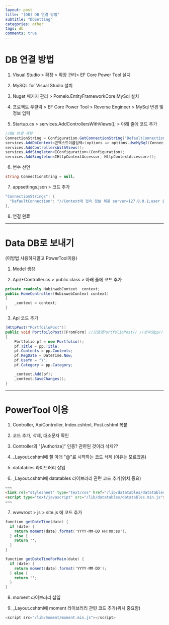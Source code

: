 ```yaml
---
layout: post
title: "[DB] DB 연결 방법"
subtitle: "DbSetting"
categories: other
tags: db
comments: true
---
```


# DB 연결 방법

1. Visual Studio > 확장 > 확장 관리> EF Core Power Tool 설치

2. MySQL for Visual Studio 설치

3. Nuget 패키지 관리 > Pomelo.EntityFrameworkCore.MySql 설치

4. 프로젝트 우클릭 > EF Core Power Tool > Reverse Engineer > MySql 변경 및  정보 입력

5. Startup.cs > services.AddControllersWithViews(); > 아래 줄에 코드 추가
  ```c#
  //DB 연결 세팅
  ConnectionString = Configuration.GetConnectionString("DefaultConnection");
  services.AddDbContext<콘텍스트이름입력>(options => options.UseMySql(ConnectionString, 콘텍스트에 접속 정보 관련 버전 복붙ㅏMicrosoft.EntityFrameworkCore.ServerVersion.Parse("10.6.5-mariadb")ㅓ));
  services.AddControllersWithViews();
  services.AddSingleton<IConfiguration>(Configuration);
  services.AddSingleton<IHttpContextAccessor, HttpContextAccessor>();
  ```

6. 변수 선언
  ```c#
  string ConnectionString = null;
  ```

7. appsettings.json > 코드 추가
  ```c#
  "ConnectionStrings": {
    "DefaultConnection": "//Context에 접속 정보 복붙 server=127.0.0.1;user id=root;password=0000;database=hubinweb//"
  },
  ```

8. 연결 완료

* * *

# Data DB로 보내기
(이방법 사용하지말고 PowerTool이용)

1. Model 생성

2. Api/*Controller.cs > public class > 아래 줄에 코드 추가
  ```c#
  private readonly HubinwebContext _context;
  public HomeController(HubinwebContext context)
  {
      _context = context;
  }
  ```

3. Api 코드 추가
  ```C#
  [HttpPost("PortfoiloPost")]
  public void PortfoiloPost([FromForm] //모델명PortfolioPost// //변수명pp//)
  {
      Portfolio pf = new Portfolio();
      pf.Title = pp.Title;
      pf.Contents = pp.Contents;
      pf.RegDate = DateTime.Now;
      pf.UseYn = "Y";
      pf.Category = pp.Category;

      _context.Add(pf);
      _context.SaveChanges();
  }
  ```

* * *

# PowerTool 이용
1. Controller, ApiController, Index.cshtml, Post.cshtml 복붙

2. 코드 추가, 삭제, 대소문자 확인

3. Controller의 "[Authorize]" 인증? 관련된 것이라 삭제??

4. _Layout.cshtml에 잴 아래 "@"로 시작하는 코드 삭제 (이유는 모르겠음)

5. datatables 라이브러리 삽입

6. _Layout.cshtml에 datatables 라이브러리 관련 코드 추가(위치 중요)<br>
  ```html
  ~~~
  <link rel="stylesheet" type="text/css" href="/lib/datatables/datatables.min.css" />
  <script type="text/javascript" src="/lib/datatables/datatables.min.js"></script>
  ~~~
  ```

7. wwwroot > js > site.js 에 코드 추가
  ```c#
  function getDateTime(date) {
    if (date) {
      return moment(date).format('YYYY-MM-DD HH:mm:ss');
    } else {
      return '';
    }
  }

  function getDateTimeForMain(date) {
    if (date) {
      return moment(date).format('YYYY-MM-DD');
    } else {
      return '';
    }
  }
  ```

8. moment 라이브러리 삽입

9. _Layout.cshtml에 moment 라이브러리 관련 코드 추가(위치 중요함)
  ```c#
  <script src="/lib/moment/moment.min.js"></script>
  ```